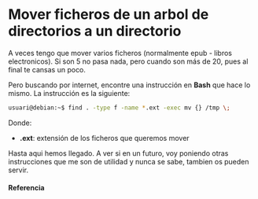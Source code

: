 # Mover ficheros de un arbol de directorios a un directorio

A veces tengo que mover varios ficheros (normalmente epub - libros electronicos). Si son 5 no pasa nada, pero cuando son más de 20, pues al final te cansas un poco.

<!--more-->

Pero buscando por internet, encontre una instrucción en **Bash** que hace lo mismo. La instrucción es la siguiente:

```bash
usuari@debian:~$ find . -type f -name *.ext -exec mv {} /tmp \;
```

Donde:
- **.ext**: extensión de los ficheros que queremos mover

Hasta aqui hemos llegado. A ver si en un futuro, voy poniendo otras instrucciones que me son de utilidad y nunca se sabe, tambien os pueden servir.
#### Referencia

